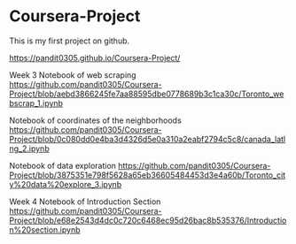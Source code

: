 # Coursera-Project
This is my first project on github.

https://pandit0305.github.io/Coursera-Project/  

Week 3
Notebook of web scraping
https://github.com/pandit0305/Coursera-Project/blob/aebd3866245fe7aa88595dbe0778689b3c1ca30c/Toronto_webscrap_1.ipynb

Notebook of coordinates of the neighborhoods
https://github.com/pandit0305/Coursera-Project/blob/0c080dd0e4ba3d4326d5e0a310a2eabf2794c5c8/canada_latlng_2.ipynb

Notebook of data exploration
https://github.com/pandit0305/Coursera-Project/blob/3875351e798f5628a65eb36605484453d3e4a60b/Toronto_city%20data%20explore_3.ipynb

Week 4
Notebook of Introduction Section
https://github.com/pandit0305/Coursera-Project/blob/e68e2543d4dc0c720c6468ec95d26bac8b535376/Introduction%20section.ipynb
